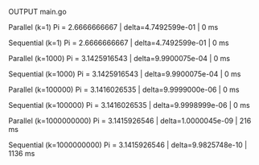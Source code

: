 OUTPUT main.go

Parallel (k=1)
Pi = 2.6666666667 | delta=4.7492599e-01 | 0 ms

Sequential (k=1)
Pi = 2.6666666667 | delta=4.7492599e-01 | 0 ms

Parallel (k=1000)
Pi = 3.1425916543 | delta=9.9900075e-04 | 0 ms

Sequential (k=1000)
Pi = 3.1425916543 | delta=9.9900075e-04 | 0 ms

Parallel (k=100000)
Pi = 3.1416026535 | delta=9.9999000e-06 | 0 ms

Sequential (k=100000)
Pi = 3.1416026535 | delta=9.9998999e-06 | 0 ms

Parallel (k=1000000000)
Pi = 3.1415926546 | delta=1.0000045e-09 | 216 ms

Sequential (k=1000000000)
Pi = 3.1415926546 | delta=9.9825748e-10 | 1136 ms